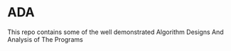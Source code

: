 # ADA
This repo contains some of the well demonstrated Algorithm Designs And Analysis of The Programs
